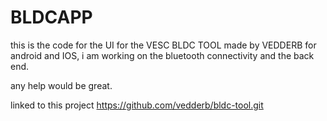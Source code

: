 # BLDCAPP
this is the code for the UI for the VESC BLDC TOOL made by VEDDERB for android and IOS, i am working on the bluetooth connectivity and the back end.

any help would be great.

linked to this project https://github.com/vedderb/bldc-tool.git
